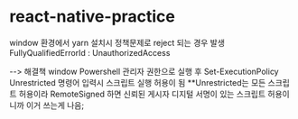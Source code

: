 # react-native-practice

window 환경에서 yarn 설치시 정책문제로 reject 되는 경우 발생
FullyQualifiedErrorId : UnauthorizedAccess

--> 해결책 window Powershell 관리자 권한으로 실행 후
 Set-ExecutionPolicy Unrestricted 명령어 입력시 스크립트 실행 허용이 됨
  **Unrestricted는 모든 스크립트 허용이라 RemoteSigned 하면 신뢰된 게시자 디지털 서명이 있는 스크립트 허용이니까 이거 쓰는게 나음;